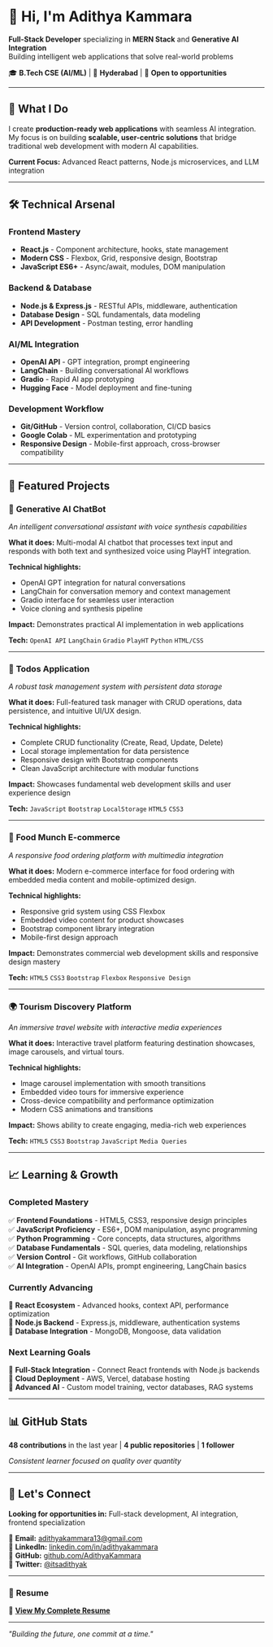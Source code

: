 # 👋 Hi, I'm Adithya Kammara

**Full-Stack Developer** specializing in **MERN Stack** and **Generative AI Integration**  
Building intelligent web applications that solve real-world problems

🎓 **B.Tech CSE (AI/ML)** | 📍 **Hyderabad** | 🎯 **Open to opportunities**

---

## 🚀 What I Do

I create **production-ready web applications** with seamless AI integration. My focus is on building **scalable, user-centric solutions** that bridge traditional web development with modern AI capabilities.

**Current Focus:** Advanced React patterns, Node.js microservices, and LLM integration

---

## 🛠️ Technical Arsenal

### **Frontend Mastery**
- **React.js** - Component architecture, hooks, state management
- **Modern CSS** - Flexbox, Grid, responsive design, Bootstrap
- **JavaScript ES6+** - Async/await, modules, DOM manipulation

### **Backend & Database**
- **Node.js & Express.js** - RESTful APIs, middleware, authentication
- **Database Design** - SQL fundamentals, data modeling
- **API Development** - Postman testing, error handling

### **AI/ML Integration**
- **OpenAI API** - GPT integration, prompt engineering
- **LangChain** - Building conversational AI workflows
- **Gradio** - Rapid AI app prototyping
- **Hugging Face** - Model deployment and fine-tuning

### **Development Workflow**
- **Git/GitHub** - Version control, collaboration, CI/CD basics
- **Google Colab** - ML experimentation and prototyping
- **Responsive Design** - Mobile-first approach, cross-browser compatibility

---

## 🎯 Featured Projects

### 🤖 **Generative AI ChatBot**
*An intelligent conversational assistant with voice synthesis capabilities*

**What it does:** Multi-modal AI chatbot that processes text input and responds with both text and synthesized voice using PlayHT integration.

**Technical highlights:**
- OpenAI GPT integration for natural conversations
- LangChain for conversation memory and context management
- Gradio interface for seamless user interaction
- Voice cloning and synthesis pipeline

**Impact:** Demonstrates practical AI implementation in web applications

**Tech:** `OpenAI API` `LangChain` `Gradio` `PlayHT` `Python` `HTML/CSS`

---

### 📝 **Todos Application**
*A robust task management system with persistent data storage*

**What it does:** Full-featured task manager with CRUD operations, data persistence, and intuitive UI/UX design.

**Technical highlights:**
- Complete CRUD functionality (Create, Read, Update, Delete)
- Local storage implementation for data persistence
- Responsive design with Bootstrap components
- Clean JavaScript architecture with modular functions

**Impact:** Showcases fundamental web development skills and user experience design

**Tech:** `JavaScript` `Bootstrap` `LocalStorage` `HTML5` `CSS3`

---

### 🍔 **Food Munch E-commerce**
*A responsive food ordering platform with multimedia integration*

**What it does:** Modern e-commerce interface for food ordering with embedded media content and mobile-optimized design.

**Technical highlights:**
- Responsive grid system using CSS Flexbox
- Embedded video content for product showcases
- Bootstrap component library integration
- Mobile-first design approach

**Impact:** Demonstrates commercial web development skills and responsive design mastery

**Tech:** `HTML5` `CSS3` `Bootstrap` `Flexbox` `Responsive Design`

---

### 🌍 **Tourism Discovery Platform**
*An immersive travel website with interactive media experiences*

**What it does:** Interactive travel platform featuring destination showcases, image carousels, and virtual tours.

**Technical highlights:**
- Image carousel implementation with smooth transitions
- Embedded video tours for immersive experience
- Cross-device compatibility and performance optimization
- Modern CSS animations and transitions

**Impact:** Shows ability to create engaging, media-rich web experiences

**Tech:** `HTML5` `CSS3` `Bootstrap` `JavaScript` `Media Queries`

---

## 📈 Learning & Growth

### **Completed Mastery**
✅ **Frontend Foundations** - HTML5, CSS3, responsive design principles  
✅ **JavaScript Proficiency** - ES6+, DOM manipulation, async programming  
✅ **Python Programming** - Core concepts, data structures, algorithms  
✅ **Database Fundamentals** - SQL queries, data modeling, relationships  
✅ **Version Control** - Git workflows, GitHub collaboration  
✅ **AI Integration** - OpenAI APIs, prompt engineering, LangChain basics  

### **Currently Advancing**
🔄 **React Ecosystem** - Advanced hooks, context API, performance optimization  
🔄 **Node.js Backend** - Express.js, middleware, authentication systems  
🔄 **Database Integration** - MongoDB, Mongoose, data validation  

### **Next Learning Goals**
🎯 **Full-Stack Integration** - Connect React frontends with Node.js backends  
🎯 **Cloud Deployment** - AWS, Vercel, database hosting  
🎯 **Advanced AI** - Custom model training, vector databases, RAG systems  

---

## 📊 GitHub Stats

**48 contributions** in the last year | **4 public repositories** | **1 follower**

*Consistent learner focused on quality over quantity*

---

## 🤝 Let's Connect

**Looking for opportunities in:** Full-stack development, AI integration, frontend specialization

📧 **Email:** adithyakammara13@gmail.com  
💼 **LinkedIn:** [linkedin.com/in/adithyakammara](https://linkedin.com/in/adithyakammara)  
🐙 **GitHub:** [github.com/AdithyaKammara](https://github.com/AdithyaKammara)  
📱 **Twitter:** [@itsadithyak](https://twitter.com/itsadithyak)

---

### 📄 **Resume**
📎 **[View My Complete Resume](your-resume-link)**

---

*"Building the future, one commit at a time."*
